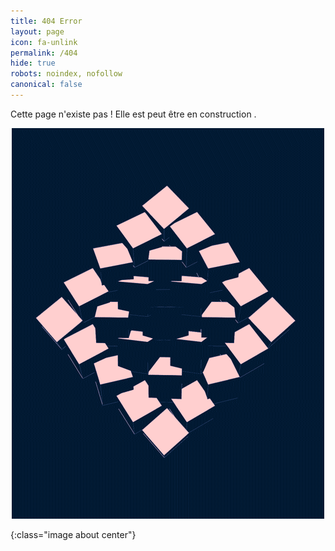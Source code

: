 ```yaml
---
title: 404 Error
layout: page
icon: fa-unlink
permalink: /404
hide: true
robots: noindex, nofollow
canonical: false
---
```

<link rel="stylesheet" href="https://cdnjs.cloudflare.com/ajax/libs/font-awesome/4.7.0/css/font-awesome.min.css">
Cette page n'existe pas ! Elle est peut être en construction <i class="fas fa-wrench"></i>.

<P style="text-align:center">
<img src="/assets/images/erreur.gif">
</P>

[erreur]:/assets/images/erreur.gif
{:class="image about center"}
